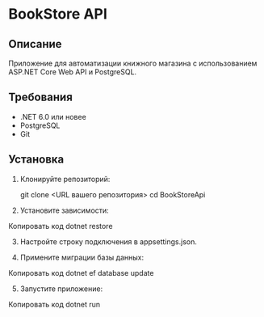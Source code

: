 # BookStore API

## Описание
Приложение для автоматизации книжного магазина с использованием ASP.NET Core Web API и PostgreSQL.

## Требования
- .NET 6.0 или новее
- PostgreSQL
- Git

## Установка

1. Клонируйте репозиторий:

   git clone <URL вашего репозитория>
   cd BookStoreApi
   
2. Установите зависимости:

Копировать код
dotnet restore

3. Настройте строку подключения в appsettings.json.

4. Примените миграции базы данных:

Копировать код
dotnet ef database update

5. Запустите приложение:

Копировать код
dotnet run